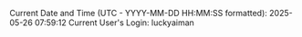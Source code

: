 Current Date and Time (UTC - YYYY-MM-DD HH:MM:SS formatted): 2025-05-26 07:59:12
Current User's Login: luckyaiman
